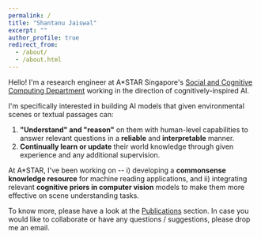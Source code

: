 ```yaml
---
permalink: /
title: "Shantanu Jaiswal"
excerpt: ""
author_profile: true
redirect_from: 
  - /about/
  - /about.html
---
```


Hello! I'm a research engineer at A*STAR Singapore's [Social and Cognitive Computing Department](https://www.a-star.edu.sg/ihpc/ihpc-research-capabilities/social-cognitive-computing) working in the direction of cognitively-inspired AI. 

I'm specifically interested in building AI models that given environmental scenes or textual passages can:
1. **"Understand" and "reason"** on them with human-level capabilities to answer relevant questions in a **reliable** and **interpretable** manner.
2. **Continually learn or update** their world knowledge through given experience and any additional supervision. 

At A*STAR, I've been working on -- i) developing a **commonsense knowledge resource** for machine reading applications, and ii) integrating relevant **cognitive priors in computer vision** models to make them more effective on scene understanding tasks. 
	
To know more, please have a look at the [Publications](/publications/) section. In case you would like to collaborate or have any questions / suggestions, please drop me an email.
